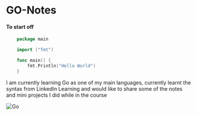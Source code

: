 # GO-Notes

#### To start off
```go
    package main

    import ("fmt")

    func main() {
        fmt.Println("Hello World")
    }
```
I am currently learning Go as one of my main languages, currently learnt the syntax from LinkedIn Learning and would like to share some of the notes and mini projects I did while in the course

![Go](https://external-content.duckduckgo.com/iu/?u=https%3A%2F%2Fp7.hiclipart.com%2Fpreview%2F762%2F331%2F665%2Fgo-programming-language-computer-programming-programmer-programming-language.jpg&f=1&nofb=1)